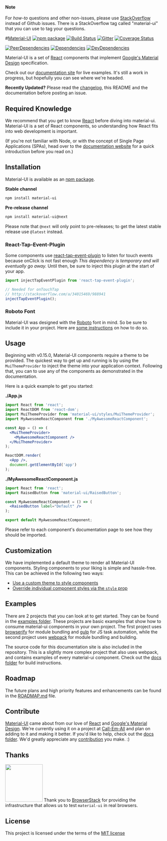 #### Note

For *how-to* questions and other non-issues,
please use [StackOverflow](http://stackoverflow.com/questions/tagged/material-ui)
instead of Github issues. There is a StackOverflow tag called "material-ui"
that you can use to tag your questions.

#[Material-UI](http://www.material-ui.com/)
[![npm package](https://img.shields.io/npm/v/material-ui.svg?style=flat-square)](https://www.npmjs.org/package/material-ui)
[![Build Status](https://travis-ci.org/callemall/material-ui.svg?branch=master)](https://travis-ci.org/callemall/material-ui)
[![Gitter](https://img.shields.io/badge/gitter-join%20chat-f81a65.svg?style=flat-square)](https://gitter.im/callemall/material-ui?utm_source=badge&utm_medium=badge&utm_campaign=pr-badge&utm_content=badge)
[![Coverage Status](https://coveralls.io/repos/github/callemall/material-ui/badge.svg?branch=master)](https://coveralls.io/github/callemall/material-ui?branch=master)

[![PeerDependencies](https://img.shields.io/david/peer/callemall/material-ui.svg?style=flat-square)](https://david-dm.org/callemall/material-ui#info=peerDependencies&view=list)
[![Dependencies](https://img.shields.io/david/callemall/material-ui.svg?style=flat-square)](https://david-dm.org/callemall/material-ui)
[![DevDependencies](https://img.shields.io/david/dev/callemall/material-ui.svg?style=flat-square)](https://david-dm.org/callemall/material-ui#info=devDependencies&view=list)

Material-UI is a set of [React](http://facebook.github.io/react/) components that implement
[Google's Material Design](https://www.google.com/design/spec/material-design/introduction.html)
specification.

Check out our [documentation site](http://www.material-ui.com/) for live examples.
It's still a work in progress, but hopefully you can see where we're headed.

**Recently Updated?** Please read the [changelog](https://github.com/callemall/material-ui/releases), this README and the documentation before posting an issue.

## Required Knowledge

We recommend that you get to know [React](http://facebook.github.io/react/)
before diving into material-ui. Material-UI is a set of React components,
so understanding how React fits into web development is important.

(If you're not familiar with Node, or with the concept of Single Page Applications (SPAs),
head over to the [documentation website](http://material-ui.com/#/get-started/required-knowledge)
for a quick introduction before you read on.)

## Installation

Material-UI is available as an [npm package](https://www.npmjs.org/package/material-ui).

**Stable channel**
```sh
npm install material-ui
```

**Pre-release channel**
```sh
npm install material-ui@next
```

Please note that `@next` will only point to pre-releases; to get the latest stable release use `@latest` instead.


### React-Tap-Event-Plugin

Some components use
[react-tap-event-plugin](https://github.com/zilverline/react-tap-event-plugin) to
listen for touch events because onClick is not fast enough
_This dependency is temporary and will eventually go away._ Until then,
be sure to inject this plugin at the start of your app.

```js
import injectTapEventPlugin from 'react-tap-event-plugin';

// Needed for onTouchTap
// http://stackoverflow.com/a/34015469/988941
injectTapEventPlugin();
```

### Roboto Font

Material-UI was designed with the [Roboto](http://www.google.com/fonts/specimen/Roboto)
font in mind. So be sure to include it in your project. Here are
[some instructions](http://www.google.com/fonts#UsePlace:use/Collection:Roboto:400,300,500)
on how to do so.

## Usage

Beginning with v0.15.0, Material-UI components require a theme to be provided. The quickest way to get up and running is by using the `MuiThemeProvider` to inject the theme into your application context. Following that, you can to use any of the components as demonstrated in the documentation.

Here is a quick example to get you started:

**./App.js**
```jsx
import React from 'react';
import ReactDOM from 'react-dom';
import MuiThemeProvider from 'material-ui/styles/MuiThemeProvider';
import MyAwesomeReactComponent from './MyAwesomeReactComponent';

const App = () => (
  <MuiThemeProvider>
    <MyAwesomeReactComponent />
  </MuiThemeProvider>
);

ReactDOM.render(
  <App />,
  document.getElementById('app')
);
```

**./MyAwesomeReactComponent.js**
```jsx
import React from 'react';
import RaisedButton from 'material-ui/RaisedButton';

const MyAwesomeReactComponent = () => (
  <RaisedButton label="Default" />
);

export default MyAwesomeReactComponent;
```

Please refer to each component's documentation page to see how they should be imported.

## Customization

We have implemented a default theme to render all Material-UI components.
Styling components to your liking is simple and hassle-free. This can be
achieved in the following two ways:

* [Use a custom theme to style components](http://material-ui.com/#/customization/themes)
* [Override individual component styles via the `style` prop](http://www.material-ui.com/#/customization/inline-styles)

## Examples

There are 2 projects that you can look at to get started. They can be found in the
[examples folder](https://github.com/callemall/material-ui/tree/master/examples).
These projects are basic examples that show how to consume material-ui components
in your own project. The first project uses [browserify](http://browserify.org/)
for module bundling and [gulp](http://gulpjs.com/) for JS task automation,
while the second project uses [webpack](http://webpack.github.io/) for module bundling and building.

The source code for this documentation site is also included in the repository.
This is a slightly more complex project that also uses webpack, and contains
examples of every material-ui component. Check out the
[docs folder](https://github.com/callemall/material-ui/tree/master/docs)
for build instructions.

## Roadmap

The future plans and high priority features and enhancements can be found
in the [ROADMAP.md](https://github.com/callemall/material-ui/blob/master/ROADMAP.md) file.

## Contribute

[Material-UI](http://www.material-ui.com/) came about from our love of
[React](http://facebook.github.io/react/) and
[Google's Material Design](https://www.google.com/design/spec/material-design/introduction.html).
We're currently using it on a project at [Call-Em-All](https://www.call-em-all.com/Careers)
and plan on adding to it and making it better. If you'd like to help,
check out the [docs folder](https://github.com/callemall/material-ui/tree/master/docs).
We'd greatly appreciate any [contribution](https://github.com/callemall/material-ui/blob/master/CONTRIBUTING.md)
you make. :)

## Thanks

[<img src="https://www.browserstack.com/images/mail/browserstack-logo-footer.png" width="120">](https://www.browserstack.com/)
Thank you to [BrowserStack](https://www.browserstack.com/) for providing the infrastructure that allows us to test `material-ui` in real browsers.

## License
This project is licensed under the terms of the
[MIT license](https://github.com/callemall/material-ui/blob/master/LICENSE)
